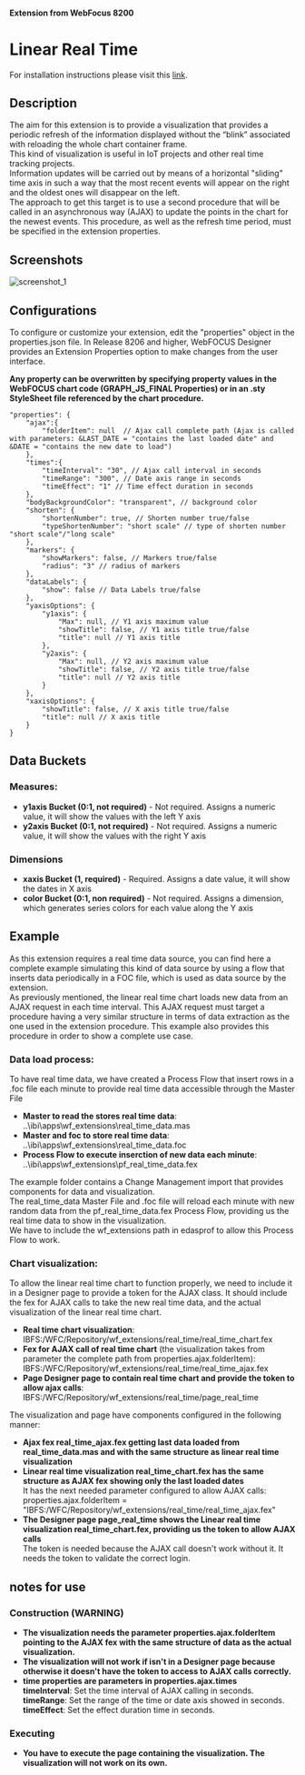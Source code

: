 #### Extension from WebFocus 8200

# Linear Real Time

For installation instructions please visit this [link](https://github.com/ibi/wf-extensions-chart/wiki/Installing-a-WebFocus-Extension "Installing a WebFocus Extension").

## Description

The aim for this extension is to provide a visualization that provides a periodic refresh of the information displayed without the “blink” associated with reloading the whole chart container frame.<br>
This kind of visualization is useful in IoT projects and other real time tracking projects.<br>
Information updates will be carried out by means of a horizontal "sliding" time axis in such a way that the most recent events will appear on the right and the oldest ones will disappear on the left.<br>
The approach to get this target is to use a second procedure that will be called in an asynchronous way (AJAX) to update the points in the chart for the newest events. This procedure, as well as the refresh time period, must be specified in the extension properties.

## Screenshots

![screenshot_1](https://github.com/ibi/wf-extensions-chart/blob/master/com.ibi.linear_real_time/screenshots/real_time.gif)

## Configurations

To configure or customize your extension, edit the "properties" object in the properties.json file. In Release 8206 and higher, WebFOCUS Designer provides an Extension Properties option to make changes from the user interface.

**Any property can be overwritten by specifying property values in the WebFOCUS chart code (GRAPH_JS_FINAL Properties) or in an .sty StyleSheet file referenced by the chart procedure.**
	
	"properties": {
		"ajax":{
			"folderItem": null  // Ajax call complete path (Ajax is called with parameters: &LAST_DATE = "contains the last loaded date" and &DATE = "contains the new date to load")
		},
		"times":{
			"timeInterval": "30", // Ajax call interval in seconds
			"timeRange": "300", // Date axis range in seconds
			"timeEffect": "1" // Time effect duration in seconds
		},
		"bodyBackgroundColor": "transparent", // background color
		"shorten": {
			"shortenNumber": true, // Shorten number true/false
			"typeShortenNumber": "short scale" // type of shorten number "short scale"/"long scale"
		},
		"markers": {
			"showMarkers": false, // Markers true/false
			"radius": "3" // radius of markers
		},
		"dataLabels": {
			"show": false // Data Labels true/false
		},
		"yaxisOptions": {
			"y1axis": {
				"Max": null, // Y1 axis maximum value
				"showTitle": false, // Y1 axis title true/false
				"title": null // Y1 axis title
			},
			"y2axis": {
				"Max": null, // Y2 axis maximum value
				"showTitle": false, // Y2 axis title true/false
				"title": null // Y2 axis title
			}
		},
		"xaxisOptions": {
			"showTitle": false, // X axis title true/false
			"title": null // X axis title
		}
	}


## Data Buckets

### Measures:
* **y1axis Bucket (0:1, not required)** - Not required. Assigns a numeric value, it will show the values with the left Y axis
* **y2axis Bucket (0:1, not required)** - Not required. Assigns a numeric value, it will show the values with the right Y axis

### Dimensions
* **xaxis Bucket (1, required)** - Required. Assigns a date value, it will show the dates in X axis
* **color Bucket (0:1, non required)** - Not required. Assigns a dimension, which generates series colors for each value along the Y axis


## Example
As this extension requires a real time data source, you can find here a complete example simulating this kind of data source by using a flow that inserts data periodically in a FOC file, which is used as data source by the extension.<br>
As previously mentioned, the linear real time chart loads new data from an AJAX request in each time interval. This AJAX request must target a procedure having a very similar structure in terms of data extraction as the one used in the extension procedure. This example also provides this procedure in order to show a complete use case.


### Data load process:
To have real time data, we have created a Process Flow that insert rows in a .foc file each minute to provide real time data accessible through the Master File
* **Master to read the stores real time data**:<br>
	..\ibi\apps\wf_extensions\real_time_data.mas
* **Master and foc to store real time data**:<br>
	..\ibi\apps\wf_extensions\real_time_data.foc
* **Process Flow to execute inserction of new data each minute**:<br>
	..\ibi\apps\wf_extensions\pf_real_time_data.fex

The example folder contains a Change Management import that provides components for data and visualization.<br>
The real_time_data Master File and .foc file will reload each minute with new random data from the pf_real_time_data.fex Process Flow, providing us the real time data to show in the visualization.<br>
We have to include the wf_extensions path in edasprof to allow this Process Flow to work.
	
### Chart visualization:
To allow the linear real time chart to function properly, we need to include it in a Designer page to provide a token for the AJAX class. It should include the fex for AJAX calls to take the new real time data, and the actual visualization of the linear real time chart.
* **Real time chart visualization**:<br>
	IBFS:/WFC/Repository/wf_extensions/real_time/real_time_chart.fex
* **Fex for AJAX call of real time chart** (the visualization takes from parameter the complete path from properties.ajax.folderItem):<br>
	IBFS:/WFC/Repository/wf_extensions/real_time/real_time_ajax.fex
* **Page Designer page to contain real time chart and provide the token to allow ajax calls**:<br>
	IBFS:/WFC/Repository/wf_extensions/real_time/page_real_time

The visualization and page have components configured in the following manner:
* **Ajax fex real_time_ajax.fex getting last data loaded from real_time_data.mas and with the same structure as linear real time visualization**
* **Linear real time visualization real_time_chart.fex has the same structure as AJAX fex showing only the last loaded dates**<br>
	It has the next needed parameter configured to allow AJAX calls:<br>
	properties.ajax.folderItem = "IBFS:/WFC/Repository/wf_extensions/real_time/real_time_ajax.fex"
* **The Designer page page_real_time shows the Linear real time visualization real_time_chart.fex, providing us the token to allow AJAX calls**<br>
	The token is needed because the AJAX call doesn't work without it. It needs the token to validate the correct login.

## notes for use

### Construction **(WARNING)**
* **The visualization needs the parameter properties.ajax.folderItem pointing to the AJAX fex with the same structure of data as the actual visualization.**
* **The visualization will not work if isn't in a Designer page because otherwise it doesn't have the token to access to AJAX calls correctly.**
* **time properties are parameters in properties.ajax.times**<br>
	**timeInterval**: Set the time interval of AJAX calling in seconds.<br>
	**timeRange**: Set the range of the time or date axis showed in seconds.<br>
	**timeEffect**: Set the effect duration time in seconds.

### Executing
* **You have to execute the page containing the visualization. The visualization will not work on its own.**
